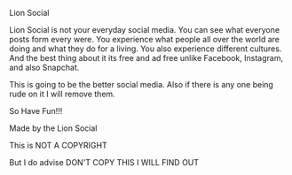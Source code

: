 Lion Social

Lion Social is not your everyday social media. You can see what everyone posts form every were. You experience what people all over the world are doing and what they do for a living. You also experience different cultures. And the best thing about it its free and ad free unlike Facebook, Instagram, and also Snapchat.

This is going to be the better social media. Also if there is any one being rude on it I will remove them.

So Have Fun!!!

Made by the Lion Social

This is NOT A COPYRIGHT

But I do advise DON'T COPY THIS I WILL FIND OUT
